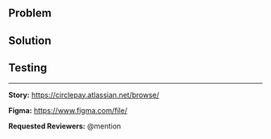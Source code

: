 ## Problem

## Solution

## Testing

---

**Story:** <https://circlepay.atlassian.net/browse/>

**Figma:** <https://www.figma.com/file/>

**Requested Reviewers:** @mention
